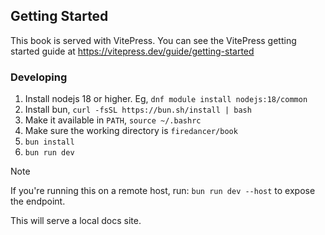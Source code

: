 ## Getting Started

This book is served with VitePress. You can see the VitePress getting
started guide at https://vitepress.dev/guide/getting-started

### Developing

1. Install nodejs 18 or higher. Eg, `dnf module install nodejs:18/common`
2. Install bun, `curl -fsSL https://bun.sh/install | bash`
3. Make it available in `PATH`, `source ~/.bashrc`
4. Make sure the working directory is `firedancer/book`
5. `bun install`
6. `bun run dev`

> [!NOTE]
> If you're running this on a remote host, run:
> `bun run dev --host` to expose the endpoint.

This will serve a local docs site.
